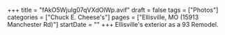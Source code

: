 +++
title = "fAkO5Wjulg07qVXdOlWp.avif"
draft = false
tags = ["Photos"]
categories = ["Chuck E. Cheese's"]
pages = ["Ellisville, MO (15913 Manchester Rd)"]
startDate = ""
+++
Ellisville's exterior as a 93 Remodel.
